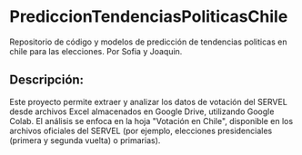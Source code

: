 # PrediccionTendenciasPoliticasChile
Repositorio de código y modelos de predicción de tendencias politicas en chile para las elecciones. Por Sofia y Joaquin.

## Descripción: ##

Este proyecto permite extraer y analizar los datos de votación del SERVEL desde archivos Excel almacenados en Google Drive, utilizando Google Colab.
El análisis se enfoca en la hoja "Votación en Chile", disponible en los archivos oficiales del SERVEL (por ejemplo, elecciones presidenciales (primera y segunda vuelta) o primarias).
